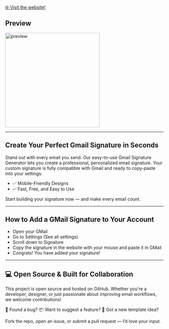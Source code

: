 [🌐 Visit the website!](https://gmail-signature-generator.netlify.app/)
<h2>Preview</h2>
<img width="300" alt="preview" src="https://github.com/user-attachments/assets/1f72d9b9-c84c-4e79-bcc6-6986ff60eec1" />

---

<h2>Create Your Perfect Gmail Signature in Seconds</h2>
Stand out with every email you send. Our easy-to-use Gmail Signature Generator lets you create a professional, personalized email signature. Your custom signature is fully compatible with Gmail and ready to copy-paste into your settings.

- ✅ Mobile-Friendly Designs
- ✅ Fast, Free, and Easy to Use

Start building your signature now — and make every email count.

---

<h2>How to Add a GMail Signature to Your Account</h2>

- Open your GMail
- Go to Settings (See all settings)
- Scroll down to Signature
- Copy the signature in the website with your mouse and paste it in GMail
- Congrats! You have added your signature!


---
<h2>💻 Open Source & Built for Collaboration</h2>

This project is open source and hosted on GitHub.
Whether you're a developer, designer, or just passionate about improving email workflows, we welcome contributions!

🔧 Found a bug?
📦 Want to suggest a feature?
🎨 Got a new template idea?

Fork the repo, open an issue, or submit a pull request — I’d love your input.
